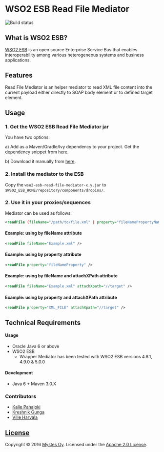 # WSO2 ESB Read File Mediator
![Build status](https://circleci.com/gh/Mystes/wso2-esb-read-file-mediator.svg?style=shield&circle-token=7223394f667851fc9e237b74e92b87fce5129bc3)

## What is WSO2 ESB?
[WSO2 ESB](http://wso2.com/products/enterprise-service-bus/) is an open source Enterprise Service Bus that enables interoperability among various heterogeneous systems and business applications.

## Features
Read File Mediator is an helper mediator to read XML file content into the current payload either directly to SOAP body element or to defined target element.

## Usage

### 1. Get the WSO2 ESB Read File Mediator jar

You have two options:

a) Add as a Maven/Gradle/Ivy dependency to your project. Get the dependency snippet from [here](https://bintray.com/mystes/maven/wso2-esb-read-file-mediator/view).

b) Download it manually from [here](https://github.com/Mystes/wso2-esb-read-file-mediator/releases).

### 2. Install the mediator to the ESB
Copy the `wso2-esb-read-file-mediator-x.y.jar` to `$WSO2_ESB_HOME/repository/components/dropins/`.

### 2. Use it in your proxies/sequences
Mediator can be used as follows:
```xml
<readFile (fileName="/path/to/file.xml" | property="fileNamePropertyName") [attachXpath="expression"] />

```

#### Example: using by fileName attribute
```xml
<readFile fileName="Example.xml" />

```

#### Example: using by property attribute
```xml
<readFile property="fileNameProperty" />

```

#### Example: using by fileName and attachXPath attribute
```xml
<readFile fileName="Example.xml" attachXpath="//target" />

```

#### Example: using by property and attachXPath attribute
```xml
<readFile property="XML_FILE" attachXpath="//target" />

```

## Technical Requirements

#### Usage

* Oracle Java 6 or above
* WSO2 ESB
    * Wrapper Mediator has been tested with WSO2 ESB versions 4.8.1, 4.9.0 & 5.0.0

#### Development

* Java 6 + Maven 3.0.X

### Contributors

- [Kalle Pahajoki](https://github.com/kallepahajoki)
- [Kreshnik Gunga](https://github.com/kgunga)
- [Ville Harvala](https://github.com/vharvala)

## [License](LICENSE)

Copyright &copy; 2016 [Mystes Oy](http://www.mystes.fi). Licensed under the [Apache 2.0 License](LICENSE).
